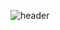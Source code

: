 ![header](https://capsule-render.vercel.app/api?type=cylinder&color=FFEDBF&height=150&section=header&text=Welcome&fontColor=ffffff&fontSize=70&animation=fadeIn&fontAlignY=55)
